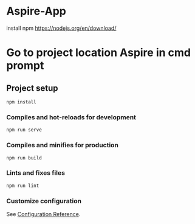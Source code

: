 # Aspire-App

install npm
https://nodejs.org/en/download/

# Go to project location Aspire in cmd prompt

## Project setup
```
npm install
```

### Compiles and hot-reloads for development
```
npm run serve
```

### Compiles and minifies for production
```
npm run build
```

### Lints and fixes files
```
npm run lint
```

### Customize configuration
See [Configuration Reference](https://cli.vuejs.org/config/).


<!-- 
1. Go to Project location in terminal
2. Run "npm install"
3. Run "npm run server" (Will start the application and give one URL)
4. Copy URL and paste in browser
-->